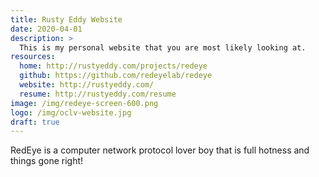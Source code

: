 ```yaml
---
title: Rusty Eddy Website
date: 2020-04-01
description: > 
  This is my personal website that you are most likely looking at.
resources: 
  home: http://rustyeddy.com/projects/redeye
  github: https://github.com/redeyelab/redeye
  website: http://rustyeddy.com/
  resume: http://rustyeddy.com/resume
image: /img/redeye-screen-600.png
logo: /img/oclv-website.jpg
draft: true
---
```


RedEye is a computer network protocol lover boy that is full hotness
and things gone right!

